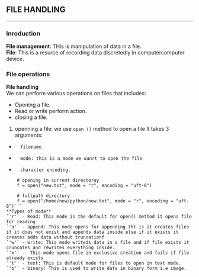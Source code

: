 ## 		FILE HANDLING 
***
###	Inroduction
**FIle management**: THis is manipulation of data in a file.<br/>
**File**: This is a resurce of recording data discretedly in computercomputer device.
### 		File operations
**File handling**<br/>
We can perform various operations on files that includes: <br/>
-	Opening a file.
-	Read or write perform action.
-	closing a file.

1.	openning a file:
we use `open ()` method to open a file 
It takes 3 arguments: 
-		filename
-		mode: this is a mode we wanrt to open the file
-		character encoding.

```
	# opening in current directoruy
	f = open("new.txt", mode = "r", encoding = "uft-8")

	# fullpath directory
	f = open("/home/new/python/new.txt", mode = "r", encoding = "uft-8")```
**Types of mode**
`'r'` - Read: This mode is the default for open() method it opens file for reading
`'a'` - append: This mode opens for appending tht is it creates files if it does not exist and appends data inside else if it exists it creates adds data without truncationf
`'w'` - write: This mode writeds data in a file and if file exists it cruncates and rewrites everything inside.
`'x'` -  This mode opens file in exclusive creation and fails if file already exists
`'t'` - text: This is default mode for files to open in text mode.
`'b'` - binary: This is used to write data in binary form i.e image.


